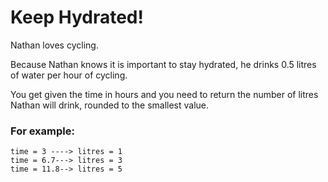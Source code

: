 # Keep Hydrated!

Nathan loves cycling.

Because Nathan knows it is important to stay hydrated, he drinks 0.5 litres of water per hour of cycling.

You get given the time in hours and you need to return the number of litres Nathan will drink, rounded to the smallest value.

### For example:

```
time = 3 ----> litres = 1
time = 6.7---> litres = 3
time = 11.8--> litres = 5

```
